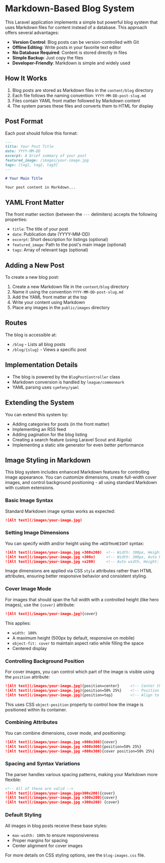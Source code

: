 # Markdown-Based Blog System

This Laravel application implements a simple but powerful blog system that uses Markdown files for content instead of a database. This approach offers several advantages:

- **Version Control**: Blog posts can be version-controlled with Git
- **Offline Editing**: Write posts in your favorite text editor
- **No Database Required**: Content is stored directly in files
- **Simple Backup**: Just copy the files
- **Developer-Friendly**: Markdown is simple and widely used

## How It Works

1. Blog posts are stored as Markdown files in the `content/blog` directory
2. Each file follows the naming convention: `YYYY-MM-DD-post-slug.md`
3. Files contain YAML front matter followed by Markdown content
4. The system parses these files and converts them to HTML for display

## Post Format

Each post should follow this format:

```markdown
---
title: Your Post Title
date: YYYY-MM-DD
excerpt: A brief summary of your post
featured_image: /images/your-image.jpg
tags: [tag1, tag2, tag3]
---

# Your Main Title

Your post content in Markdown...
```

## YAML Front Matter

The front matter section (between the `---` delimiters) accepts the following properties:

- `title`: The title of your post
- `date`: Publication date (YYYY-MM-DD)
- `excerpt`: Short description for listings (optional)
- `featured_image`: Path to the post's main image (optional)
- `tags`: Array of relevant tags (optional)

## Adding a New Post

To create a new blog post:

1. Create a new Markdown file in the `content/blog` directory
2. Name it using the convention `YYYY-MM-DD-post-slug.md`
3. Add the YAML front matter at the top
4. Write your content using Markdown
5. Place any images in the `public/images` directory

## Routes

The blog is accessible at:

- `/blog` - Lists all blog posts
- `/blog/{slug}` - Views a specific post

## Implementation Details

- The blog is powered by the `BlogPostController` class
- Markdown conversion is handled by `league/commonmark`
- YAML parsing uses `symfony/yaml`

## Extending the System

You can extend this system by:

- Adding categories for posts (in the front matter)
- Implementing an RSS feed
- Adding pagination for the blog listing
- Creating a search feature (using Laravel Scout and Algolia)
- Implementing a static site generator for even better performance 

## Image Styling in Markdown

This blog system includes enhanced Markdown features for controlling image appearance. You can customize dimensions, create full-width cover images, and control background positioning - all using standard Markdown with custom extensions.

### Basic Image Syntax

Standard Markdown image syntax works as expected:

```markdown
![Alt text](/images/your-image.jpg)
```

### Setting Image Dimensions

You can specify width and/or height using the `=WIDTHxHEIGHT` syntax:

```markdown
![Alt text](/images/your-image.jpg =300x200)  <!-- Width: 300px, Height: 200px -->
![Alt text](/images/your-image.jpg =300x)     <!-- Width: 300px, Auto height -->
![Alt text](/images/your-image.jpg =x200)     <!-- Auto width, Height: 200px -->
```

Image dimensions are applied via CSS `style` attributes rather than HTML attributes, ensuring better responsive behavior and consistent styling.

### Cover Image Mode

For images that should span the full width with a controlled height (like hero images), use the `{cover}` attribute:

```markdown
![Alt text](/images/your-image.jpg){cover}
```

This applies:
- `width: 100%`
- A maximum height (500px by default, responsive on mobile)
- `object-fit: cover` to maintain aspect ratio while filling the space
- Centered display

### Controlling Background Position

For cover images, you can control which part of the image is visible using the `position` attribute:

```markdown
![Alt text](/images/your-image.jpg){position=center}     <!-- Center the image (CSS center) -->
![Alt text](/images/your-image.jpg){position=50% 25%}    <!-- Position at 50% horizontal, 25% vertical -->
![Alt text](/images/your-image.jpg){position=top}        <!-- Align to top (CSS top) -->
```

This uses CSS `object-position` property to control how the image is positioned within its container.

### Combining Attributes

You can combine dimensions, cover mode, and positioning:

```markdown
![Alt text](/images/your-image.jpg =800x300){cover}                     <!-- Full-width cover image, 300px height -->
![Alt text](/images/your-image.jpg =800x300){position=50% 25%}          <!-- Sized image with custom position -->
![Alt text](/images/your-image.jpg =800x300){cover position=50% 25%}    <!-- Cover image with custom position -->
```

### Spacing and Syntax Variations

The parser handles various spacing patterns, making your Markdown more flexible:

```markdown
<!-- All of these are valid -->
![Alt text](/images/your-image.jpg=300x200){cover}
![Alt text](/images/your-image.jpg =300x200){cover}
![Alt text](/images/your-image.jpg =300x200) {cover}
```

### Default Styling

All images in blog posts receive these base styles:
- `max-width: 100%` to ensure responsiveness
- Proper margins for spacing
- Center alignment for cover images

For more details on CSS styling options, see the `blog-images.css` file. 